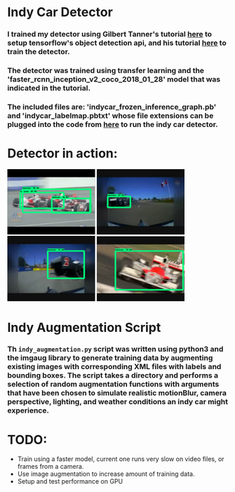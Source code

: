 # Indy Car Detector

### I trained my detector using Gilbert Tanner's tutorial [here](https://gilberttanner.com/blog/installing-the-tensorflow-object-detection-api) to setup tensorflow's object detection api, and his tutorial [here](https://gilberttanner.com/blog/creating-your-own-objectdetector) to train the detector.

### The detector was trained using transfer learning and the 'faster_rcnn_inception_v2_coco_2018_01_28' model that was indicated in the tutorial.

### The included files are: 'indycar_frozen_inference_graph.pb' and 'indycar_labelmap.pbtxt' whose file extensions can be plugged into the code from [here](https://gilberttanner.com/blog/creating-your-own-objectdetector) to run the indy car detector.


# Detector in action:
<p float = "left">
  <img src="https://github.com/vism2889/RAS_PROJECTS/blob/master/images/indycar_detector1.png" width="200" />
  <img src="https://github.com/vism2889/RAS_PROJECTS/blob/master/images/indycar_detector2.png" width="200" />
  <img src="https://github.com/vism2889/RAS_PROJECTS/blob/master/images/indycar_detector3.png" width="200" />
  <img src="https://github.com/vism2889/RAS_PROJECTS/blob/master/images/indycar_detector4.png" width="200" />
</p>

# Indy Augmentation Script
### Th `indy_augmentation.py` script was written using python3 and the imgaug library to generate training data by augmenting existing images with corresponding XML files with labels and bounding boxes.  The script takes a directory and performs a selection of random augmentation functions with arguments that have been chosen to simulate realistic motionBlur, camera perspective, lighting, and weather conditions an indy car might experience.

# TODO:
- Train using a faster model, current one runs very slow on video files, or frames from a camera.
- Use image augmentation to increase amount of training data.
- Setup and test performance on GPU
